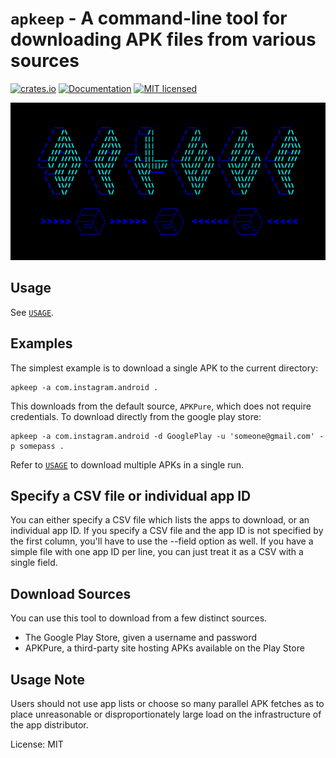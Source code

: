 <!--- `README.md` is automatically generated from the rustdoc using [`cargo-readme`](https://crates.io/crates/cargo-readme). -->
# `apkeep` - A command-line tool for downloading APK files from various sources

[![crates.io](https://img.shields.io/crates/v/apkeep.svg)](https://crates.io/crates/apkeep)
[![Documentation](https://docs.rs/apkeep/badge.svg)](https://docs.rs/apkeep)
[![MIT licensed](https://img.shields.io/crates/l/apkeep.svg)](./LICENSE)

![apkeep logo](logo.png)

## Usage

See [`USAGE`](https://github.com/EFForg/apkeep/blob/master/USAGE).

## Examples

The simplest example is to download a single APK to the current directory:

```shell
apkeep -a com.instagram.android .
```

This downloads from the default source, `APKPure`, which does not require credentials.  To
download directly from the google play store:

```shell
apkeep -a com.instagram.android -d GooglePlay -u 'someone@gmail.com' -p somepass .
```

Refer to [`USAGE`](https://github.com/EFForg/apkeep/blob/master/USAGE) to download multiple
APKs in a single run.

## Specify a CSV file or individual app ID

You can either specify a CSV file which lists the apps to download, or an individual app ID.
If you specify a CSV file and the app ID is not specified by the first column, you'll have to
use the --field option as well.  If you have a simple file with one app ID per line, you can
just treat it as a CSV with a single field.

## Download Sources

You can use this tool to download from a few distinct sources.

* The Google Play Store, given a username and password
* APKPure, a third-party site hosting APKs available on the Play Store

## Usage Note

Users should not use app lists or choose so many parallel APK fetches as to place unreasonable
or disproportionately large load on the infrastructure of the app distributor.

License: MIT
